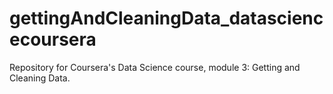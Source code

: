 # gettingAndCleaningData_datasciencecoursera
Repository for Coursera's Data Science course, module 3: Getting and Cleaning Data.
